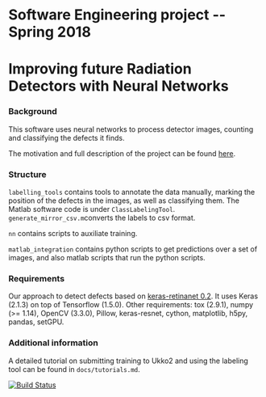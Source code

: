# Software Engineering project -- Spring 2018
# Improving future Radiation Detectors with Neural Networks

###  Background
This software uses neural networks to process detector images, counting and classifying the defects it finds.

The motivation and full description of the project can be found [here](https://studies.cs.helsinki.fi/ohtuprojekti/topic_descriptions/201).

### Structure
`labelling_tools` contains tools to annotate the data manually, marking the position of the defects in the images, as well as classifying them. The Matlab software code is under `ClassLabelingTool`.
`generate_mirror_csv.m`converts the labels to csv format.

`nn` contains scripts to auxiliate training.

`matlab_integration` contains python scripts to get predictions over a set of images, and also matlab scripts that run the python scripts.

### Requirements

Our approach to detect defects based on [keras-retinanet 0.2](https://github.com/fizyr/keras-retinanet). It uses Keras (2.1.3) on top of Tensorflow (1.5.0).
Other requirements: tox (2.9.1), numpy (>= 1.14), OpenCV (3.3.0), Pillow, keras-resnet, cython, matplotlib, h5py, pandas, setGPU.

### Additional information

A detailed tutorial on submitting training to Ukko2 and using the labeling tool can be found in `docs/tutorials.md`.

[![Build Status](https://travis-ci.org/Ohtu-project/Ohtu-neural-networks.svg?branch=master)](https://travis-ci.org/Ohtu-project/Ohtu-neural-networks)
